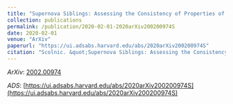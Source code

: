 ```yaml
---
title: "Supernova Siblings: Assessing the Consistency of Properties of Type Ia Supernovae that Share the Same Parent Galaxies"
collection: publications
permalink: /publication/2020-02-01-2020arXiv200200974S
date: 2020-02-01
venue: "ArXiv"
paperurl: "https://ui.adsabs.harvard.edu/abs/2020arXiv200200974S"
citation: "Scolnic. &quot;Supernova Siblings: Assessing the Consistency of Properties of Type Ia Supernovae that Share the Same Parent Galaxies.&quot; <i>ArXiv</i>, :, Feb 2020"
---
```


*ArXiv*: [2002.00974](https://arxiv.org/abs/2002.00974)

*ADS*: [https://ui.adsabs.harvard.edu/abs/2020arXiv200200974S](https://ui.adsabs.harvard.edu/abs/2020arXiv200200974S)
